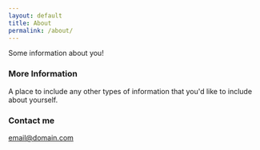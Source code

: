```yaml
---
layout: default
title: About
permalink: /about/
---
```


Some information about you!

### More Information

A place to include any other types of information that you'd like to include about yourself. 

### Contact me

[email@domain.com](mailto:email@domain.com)
